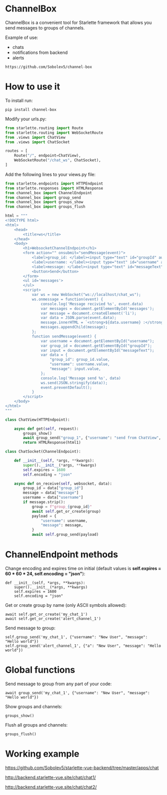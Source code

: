 # ChannelBox
ChannelBox is a convenient tool for Starlette framework that allows you send messages to groups of channels.

Example of use:
- chats
- notifications from backend
- alerts 

```no-highlight
https://github.com/Sobolev5/channel-box
```

# How to use it
To install run:
```no-highlight
pip install channel-box
```


Modify your urls.py:
```python
from starlette.routing import Route
from starlette.routing import WebSocketRoute
from .views import ChatView
from .views import ChatSocket

routes = [
    Route("/", endpoint=ChatView),
    WebSocketRoute("/chat_ws", ChatSocket),
]
```


Add the following lines to your views.py file:
```python
from starlette.endpoints import HTTPEndpoint
from starlette.responses import HTMLResponse
from channel_box import ChannelEndpoint
from channel_box import group_send
from channel_box import groups_show
from channel_box import groups_flush

html = """
<!DOCTYPE html>
<html>
    <head>
        <title>ws</title>
    </head>
    <body>
        <h1>WebsocketChannelEndpoint</h1>
        <form action="" onsubmit="sendMessage(event)">
            <label>group_id: </label><input type="text" id="groupId" autocomplete="off" value="1"><br/>
            <label>username: </label><input type="text" id="username" autocomplete="off" value="test_user1"><br/>       
            <label>message: </label><input type="text" id="messageText" autocomplete="off" value="test_message1"><br/>
            <button>Send</button>
        </form>
        <ul id='messages'>
        </ul>
        <script>
            var ws = new WebSocket("ws://localhost/chat_ws");
            ws.onmessage = function(event) {
                console.log('Message recivied %s', event.data)
                var messages = document.getElementById('messages');
                var message = document.createElement('li');
                var data = JSON.parse(event.data);
                message.innerHTML = `<strong>${data.username} :</strong> ${data.message}`;
                messages.appendChild(message);
            };
            function sendMessage(event) {
                var username = document.getElementById("username");
                var group_id = document.getElementById("groupId");
                var input = document.getElementById("messageText");
                var data = {
                    "group_id": group_id.value, 
                    "username": username.value,
                    "message": input.value,
                };
                console.log('Message send %s', data)
                ws.send(JSON.stringify(data));
                event.preventDefault();
            }
        </script>
    </body>
</html>
"""

class ChatView(HTTPEndpoint):

    async def get(self, request):
        groups_show()
        await group_send("group_1", {"username": "send from ChatView", "message": "Hello from ChatView"})
        return HTMLResponse(html1)

class ChatSocket(ChannelEndpoint):

    def __init__(self, *args, **kwargs):
        super().__init__(*args, **kwargs)
        self.expires = 1600 
        self.encoding = "json"

    async def on_receive(self, websocket, data):
        group_id = data["group_id"]
        message = data["message"]
        username = data["username"]
        if message.strip():
            group = f"group_{group_id}"
            await self.get_or_create(group)
            payload = {
                "username": username,
                "message": message,
            }
            await self.group_send(payload)
```


# ChannelEndpoint methods 
Change encoding and expires time on initial (default values is **self.expires = 60 * 60 * 24, self.encoding = "json"**):
```no-highlight
def __init__(self, *args, **kwargs):
    super().__init__(*args, **kwargs)
    self.expires = 1600 
    self.encoding = "json"
```


Get or create group by name (only ASCII symbols allowed):
```no-highlight
await self.get_or_create('my_chat_1')
await self.get_or_create('alert_channel_1')
```


Send message to group:
```no-highlight
self.group_send('my_chat_1', {"username": "New User", "message": "Hello world"})
self.group_send('alert_channel_1', {"a": "New User", "message": "Hello world"})
```


# Global functions
Send message to group from any part of your code:
```no-highlight
await group_send('my_chat_1', {"username": "New User", "message": "Hello world"})
```


Show groups and channels:
```no-highlight
groups_show()
```


Flush all groups and channels:
```no-highlight
groups_flush()
```

# Working example 
https://github.com/Sobolev5/starlette-vue-backend/tree/master/apps/chat

http://backend.starlette-vue.site/chat/chat1/

http://backend.starlette-vue.site/chat/chat2/


